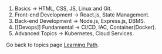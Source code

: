 1. Basics -> HTML, CSS, JS, Linux and Git.
2. Front-end Development -> React.js, State Management.
3. Back-end Development -> Node.js, Express.js, DBMS.
4. [[Devops]] Fundamental -> CI/CD, IAC, Container(Docker).
5. Advanced Topics -> Kubernetes, Cloud Services.


Go back to topics page [Learning Path](Learning_Path.md).
